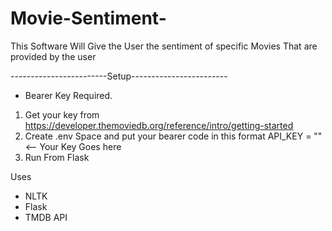 # Movie-Sentiment-
This Software Will Give the User the sentiment of specific Movies That are provided by the user

------------------------Setup------------------------
- Bearer Key Required. 
1. Get your key from https://developer.themoviedb.org/reference/intro/getting-started
2. Create .env Space and put your bearer code in this format API_KEY = "" <-- Your Key Goes here
3. Run From Flask



Uses 
- NLTK
- Flask
- TMDB API
